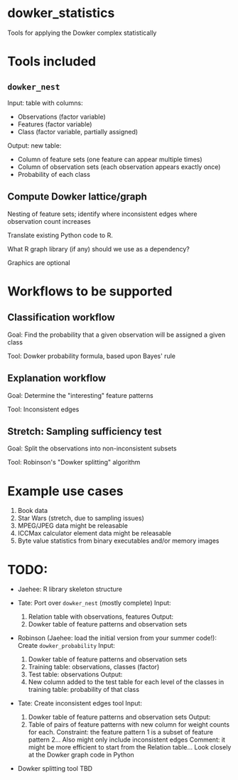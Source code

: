 # dowker_statistics
Tools for applying the Dowker complex statistically

# Tools included

## `dowker_nest`

Input: table with columns:
* Observations (factor variable)
* Features (factor variable)
* Class (factor variable, partially assigned)

Output: new table:
* Column of feature sets (one feature can appear multiple times)
* Column of observation sets (each observation appears exactly once)
* Probability of each class

## Compute Dowker lattice/graph

Nesting of feature sets; identify where inconsistent edges where observation count increases

Translate existing Python code to R.

What R graph library (if any) should we use as a dependency?

Graphics are optional

# Workflows to be supported

## Classification workflow

Goal: Find the probability that a given observation will be assigned a given class

Tool: Dowker probability formula, based upon Bayes' rule

## Explanation workflow

Goal: Determine the "interesting" feature patterns

Tool: Inconsistent edges

## Stretch: Sampling sufficiency test

Goal: Split the observations into non-inconsistent subsets

Tool: Robinson's "Dowker splitting" algorithm

# Example use cases

1. Book data 
2. Star Wars (stretch, due to sampling issues)
3. MPEG/JPEG data might be releasable
4. ICCMax calculator element data might be releasable
5. Byte value statistics from binary executables and/or memory images

# TODO:

* Jaehee: R library skeleton structure

* Tate: Port over `dowker_nest` (mostly complete)
 Input:
  1. Relation table with observations, features
 Output:
  1. Dowker table of feature patterns and observation sets

* Robinson (Jaehee: load the initial version from your summer code!): Create `dowker_probability`
 Input:
  1. Dowker table of feature patterns and observation sets
  2. Training table: observations, classes (factor)
  3. Test table: observations
 Output:
  1. New column added to the test table for each level of the classes in training table: probability of that class

* Tate: Create inconsistent edges tool
 Input:
  1. Dowker table of feature patterns and observation sets
 Output:
  1. Table of pairs of feature patterns with new column for weight counts for each.  Constraint: the feature pattern 1 is a subset of feature pattern 2... Also might only include inconsistent edges
 Comment: it might be more efficient to start from the Relation table... Look closely at the Dowker graph code in Python

* Dowker splitting tool
 TBD  